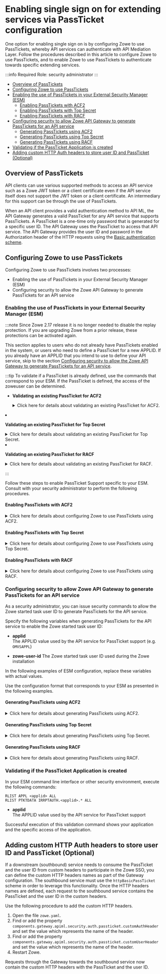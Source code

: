 # Enabling single sign on for extending services via PassTicket configuration

One option for enabling single sign on is by configuring Zowe to use PassTickets, whereby API services can authenticate with API Mediation Layer. Follow the procedures described in this article to configure Zowe to use PassTickets, and to enable Zowe to use PassTickets to authenticate towards specific extending services.

:::info Required Role: security administrator
:::

- [Overview of PassTickets](#overview-of-passtickets)
- [Configuring Zowe to use PassTickets](#configuring-zowe-to-use-passtickets)
- [Enabling the use of PassTickets in your External Security Manager (ESM)](#enabling-the-use-of-passtickets-in-your-external-security-manager-esm)
  - [Enabling PassTickets with ACF2](#enabling-passtickets-with-acf2)
  - [Enabling PassTickets with Top Secret](#enabling-passtickets-with-top-secret)
  - [Enabling PassTickets with RACF](#enabling-passtickets-with-racf)
- [Configuring security to allow Zowe API Gateway to generate PassTickets for an API service](#configuring-security-to-allow-zowe-api-gateway-to-generate-passtickets-for-an-api-service)
  - [Generating PassTickets using ACF2](#generating-passtickets-using-acf2)
  - [Generating PassTickets using Top Secret](#generating-passtickets-using-top-secret)
  - [Generating PassTickets using RACF](#generating-passtickets-using-racf)
- [Validating if the PassTicket Application is created](#validating-if-the-passticket-application-is-created)
- [Adding custom HTTP Auth headers to store user ID and PassTicket (Optional)](#adding-custom-http-auth-headers-to-store-user-id-and-passticket-optional)

## Overview of PassTickets

API clients can use various supported methods to access an API service such as a Zowe JWT token or a client certificate even if the API service itself does not support the JWT token or a client certificate. An intermediary for this support can be through the use of PassTickets.

When an API client provides a valid authentication method to API ML, the API Gateway generates a valid PassTicket for any API service that supports PassTickets. A PassTicket is a one-time only password that is generated for a specific user ID.
The API Gateway uses the PassTicket to access that API service.
The API Gateway provides the user ID and password in the Authorization header of the HTTP requests using the
[Basic authentication scheme](https://developer.mozilla.org/en-US/docs/Web/HTTP/Authentication#Basic_authentication_scheme).

## Configuring Zowe to use PassTickets

Configuring Zowe to use PassTickets involves two processes:

- Enabling the use of PassTickets in your External Security Manager (ESM)
- Configuring security to allow the Zowe API Gateway to generate PassTickets for an API service

### Enabling the use of PassTickets in your External Security Manager (ESM)

:::note
Since Zowe 2.17 release it is no longer needed to disable the replay protection. If you are upgrading Zowe from a prior release, these protections can be activated again.

This section applies to users who do not already have PassTickets enabled in the system, or users who need to define a PassTicket for a new APPLID. If you already have an APPLID that you intend to use to define your API service, skip to the section [Configuring security to allow the Zowe API Gateway to generate PassTickets for an API service](#configuring-security-to-allow-zowe-api-gateway-to-generate-passtickets-for-an-api-service).

:::tip
To validate if a PassTicket is already defined, use the commands that correspond to your ESM. If the PassTicket is defined, the access of the zoweuser can be determined.

- **Validating an existing PassTicket for ACF2**

    <details>

    <summary>Click here for details about validating an existing PassTicket for ACF2.</summary>

    In your ESM command line interface or other security environment, execute the following commands:

    ```
    SET RESOURCE(SAF)
    LIST LIKE(-)

    SET RESOURCE(SAF)
    LIST LIKE(<applid>-)

    SET PROFILE(PTKTDATA) DIVISION(SSIGNON)
    LIST LIKE(<applid>-)

    SET RESOURCE(PTK)
    LIST LIKE(IRRPTAUTH-)
    ```

  - **`-`**  
    A wildcard symbol that lists all resources

  - **`<applid>-`**  
    Lists everything related to specified applid in a resource (in this case, SAF), or specified in a profile (in this case, PTKTDATA)

    </details>

- **Validating an existing PassTicket for Top Secret**

    <details>

    <summary>Click here for details about validating an existing PassTicket for Top Secret.</summary>

    In your ESM command line interface or other security environment, execute the following commands:

    ```
    TSS WHOHAS APPL(<applid>)
    TSS WHOHAS PTKTDATA(<applid>)
    TSS WHOHAS PTKTDATA(IRRPTAUTH.<applid>.)
    ```

  - **`.`**  
    A wildcard symbol that lists all resources

  - **`IRRPTAUTH.<applid>.`**  
    Returns everything about the specified applid for IRRPTAUTH

    </details>

- **Validating an existing PassTicket for RACF**

    <details>

    <summary>Click here for details about validating an existing PassTicket for RACF.</summary>

    In your ESM command line interface or other security environment, execute the following commands:

    ```rac
    RLIST APPL * ALL 
    RLIST APPL <applid> ALL  
    RLIST PTKTDATA <applid> SSIGNON ALL
    RLIST PTKTDATA IRRPTAUTH.<applid>.* ALL 
    ```

    Ensure that you validate PKTDATA access for APPL.

  - **`*`**  
    A wildcard symbol that resturns all resources

  - **`RLIST PTKTDATA <applid> SSIGNON ALL`**  
    Validates all applid for PTKDATA class

  - **`RLIST PTKTDATA IRRPTAUTH.<applid>.* ALL`**  
    Validates all applid permissions for PTKDATA class

    </details>

:::

Follow these steps to enable PassTicket Support specific to your ESM. Consult with your security administrator to perform the following procedures.

#### Enabling PassTickets with ACF2

<details>

<summary> Click here for details about configuring Zowe to use PassTickets using ACF2. </summary>

1. In your ESM command line interface or other security environment, define the application session key by entering the following commands, if the session key is not already defined.

```acf2
SET PROFILE(PTKTDATA) DIV(SSIGNON)
INSERT <applid> SSKEY(<key-description>)
F ACF2,REBUILD(PTK),CLASS(P)
```

- **applid**  
Specifies the application ID used for PassTicket validation to authenticate connections to the server.

- **key-description**  
 Specifies the secured sign-on hexadecimal application key of 16 hexadecimal digits (8-byte or 64-bit key). Each application key must be the same on all systems in the configuration and the values must be kept secret and secured.

2. Complete the PassTicket setup by entering the following commands:

```acf2
F ACF2,REBUILD(PTK),CLASS(P)
```

The PassTicket record is now active in the system.

3. Enable the started task user ID to generate PassTickets for the application by entering commands similar to the following:

```
SET RESOURCE(PTK) 
RECKEY IRRPTAUTH ADD(applid.userid UID(<userid>) SERVICE(UPDATE,READ) ALLOW)
```

- `<userid>`  
Specifies the Zowe server user ID

You configured Zowe to use PassTickets using ACF2.

</details>

#### Enabling PassTickets with Top Secret

<details>

<summary> Click here for details about configuring Zowe to use PassTickets using Top Secret.</summary>

Before you begin this procedure, verify that the `PTKTDATA` class and ownership for the PassTicket resource (`IRRPTAUT`) have not already been defined.

1. Update the resource descriptor table (RDT) to define the `PTKTDATA` class by entering the following commands:

:::note
The PTKTDATA resource is not a predefined class.
:::

```tss
TSS ADDTO(RDT) RESCLASS(PTKTDATA) RESCODE(n) ACLST(ALL,READ,UPDATE) MAXLEN(37) 
```

The PTKTDATA resource is added to the RDT.

:::note
Include `RESCODE(n)` in the range of 101 to 13F to make `PTKTDATA` a prefixed resource class.
:::

2. Assign ownership for the PassTicket resource (`IRRPTAUT`). Execute the following commands:

```tss
TSS ADDTO(department) PTKTDATA(IRRPTAUT) 
```

3. Define PassTicket for application ID _applid_

```tss
TSS ADDTO(NDT) PSTKAPPL(<applid>) SESSKEY(<key-description>)
```

- **applid**  
Specifies the application ID used for PassTicket validation to authenticate connections to the server.

- **key-description**
 Specifies the secured sign-on hexadecimal application key of 16 hexadecimal digits (8-byte or 64-bit key). Each application key must be the same on all systems in the configuration and the values must be kept secret and secured.

4. Permit access to the PassTicket resource defined in the previous step for the LDAP Server by executing the following command:

```tss
TSS PERMIT(<stc-userid>) PTKTDATA(IRRPTAUTH.applid) ACCESS(UPDATE)
```

- **stc-userid**  
Specifies the ACID that you created when you created LDAP Server started task User IDs. The parameter is "CALDAP" by default.

You configured Zowe to use PassTickets using Top Secret.

</details>

#### Enabling PassTickets with RACF

<details>

<summary> Click here for details about configuring Zowe to use PassTickets using RACF.</summary>

1. Activate the `PTKTDATA` class, which encompasses all profiles containing PassTicket information.

In your ESM command line interface or other security environment, execute the following command:

```racf
SETROPTS CLASSACT(PTKTDATA) RACLIST(PTKTDATA)
```

2. Specify the application ID requiring access through PassTicket for the ZOWE server with the following commands:

```racf
RDEFINE APPL <applid> UACC(READ)
SETROPTS CLASSACT(APPL)
SETROPTS GENERIC(PTKTDATA)
```

- ***applid**  
A one to 8 character name designated for the application.

:::note
This name is usually provided by the site security administrator.
:::

3. Define the profile for the application with the following command:

```racf
RDEFINE PTKTDATA <applid> UACC(NONE) SSIGNON(KEYMASKED(<key-description>))
```

- **key-description**  
 Specifies the secured sign-on hexadecimal application key of 16 hexadecimal digits (8-byte or 64-bit key). Each application key must be the same on all systems in the configuration and the values must be kept secret and secured.

Replace `key-description` with the application name defined previously.

4. Allow the application ID (_applid_) to use PassTickets:

```racf
PERMIT IRRPTAUTH.applid.* CLASS(PTKTDATA) ACCESS(UPDATE) ID(userid)
```

- **userid**  
Specifies the value of the LDAP Server started task.

5. Refresh the RACF PTKTDATA definition with the new profile:

```racf
SETROPTS RACLIST(PTKTDATA) REFRESH
```

You configured Zowe to use PassTickets using RACF.

</details>

### Configuring security to allow Zowe API Gateway to generate PassTickets for an API service

As a security administrator, you can issue security commands to allow the Zowe started task user ID to generate PassTickets for the API service.

Specify the following variables when generating PassTickets for the API service to enable the Zowe started task user ID:

- **applid**  
The APPLID value used by the API service for PassTicket support (e.g. `OMVSAPPL`)

- **zowe-user-id**
The Zowe started task user ID used during the Zowe installation

In the following examples of ESM configuration, replace these variables with actual values.

Use the configuration format that corresponds to your ESM as presented in the following examples.

#### Generating PassTickets using ACF2

<details>

<summary> Click here for details about generating PassTickets using ACF2. </summary>

Grant the Zowe started task user ID permission to generate PassTickets for users of the API service.

**Example:**

```acf
ACF
SET RESOURCE(PTK)
RECKEY IRRPTAUTH ADD(<applid>.- UID(<zowe-user-id>) SERVICE(UPDATE,READ) ALLOW)
F ACF2,REBUILD(PTK),CLASS(P)
END
```

</details>

#### Generating PassTickets using Top Secret

<details>

<summary>Click here for details about generating PassTickets using Top Secret.</summary>

Grant the Zowe started task user ID permission to generate PassTickets for users of the API service.

**Example:**

```markup
TSS PERMIT(<zowe-user-id>) PTKTDATA(IRRPTAUTH.<applid>.) ACCESS(READ,UPDATE)
TSS REFRESH
```

</details>

#### Generating PassTickets using RACF

<details>

<summary> Click here for details about generating PassTickets using RACF.</summary>

Grant the Zowe started task user ID permission to generate PassTickets for users of the API service.

**Example:**

```racf
PERMIT IRRPTAUTH.<applid>.* CL(PTKTDATA) ID(<zowe-user-id>) ACCESS(UPDATE)
SETROPTS RACLIST(PTKTDATA) REFRESH
```

</details>

### Validating if the PassTicket Application is created

In your ESM command line interface or other security environment, execute the following commands:

```racf
RLIST APPL <applid> ALL
RLIST PTKTDATA IRRPTAUTH.<applid>.* ALL
```

- **applid**  
The APPLID value used by the API service for PassTicket support

Successful execution of this validation command shows your application and the specific access of the application.

## Adding custom HTTP Auth headers to store user ID and PassTicket (Optional)

If a downstream (southbound) service needs to consume the PassTicket and the user ID from custom headers to participate in the Zowe SSO, you can define the custom HTTP headers names as part of the Gateway configuration.
The southbound service must use the `httpBasicPassTicket` scheme in order to leverage this functionality. Once the HTTP headers names are defined, each request to the southbound service contains the PassTicket and the user ID in the custom headers.

Use the following procedure to add the custom HTTP headers.

1. Open the file `zowe.yaml`.
2. Find or add the property `components.gateway.apiml.security.auth.passticket.customAuthHeader` and set the value which represents the name of the header.
3. Find or add the property `components.gateway.apiml.security.auth.passticket.customUserHeader` and set the value which represents the name of the header.
4. Restart Zowe.

Requests through the Gateway towards the southbound service now contain the custom HTTP headers with the PassTicket and the user ID.
